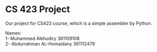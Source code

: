 # CS 423 Project
Our project for CS423 course, which is a simple assembler by Python.

Names:
<br />
1- Muhammed Alkhudiry 361109108
<br />
2- Abdurrahman AL-Homaidany 361112479
